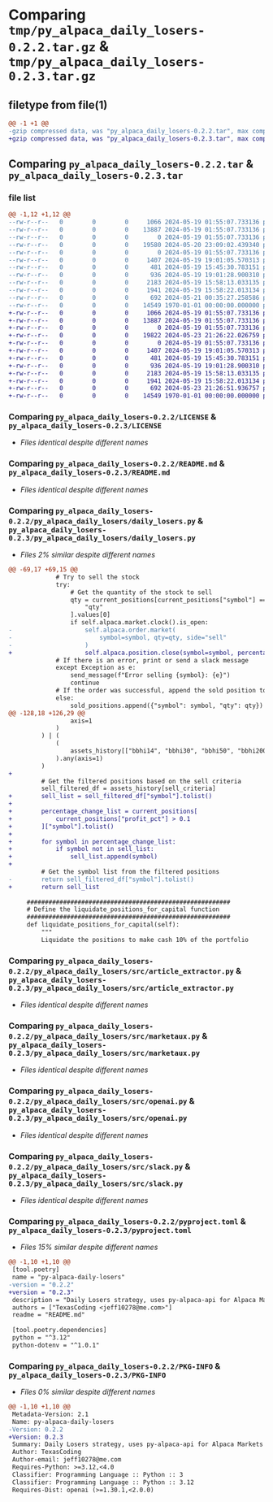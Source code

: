 # Comparing `tmp/py_alpaca_daily_losers-0.2.2.tar.gz` & `tmp/py_alpaca_daily_losers-0.2.3.tar.gz`

## filetype from file(1)

```diff
@@ -1 +1 @@
-gzip compressed data, was "py_alpaca_daily_losers-0.2.2.tar", max compression
+gzip compressed data, was "py_alpaca_daily_losers-0.2.3.tar", max compression
```

## Comparing `py_alpaca_daily_losers-0.2.2.tar` & `py_alpaca_daily_losers-0.2.3.tar`

### file list

```diff
@@ -1,12 +1,12 @@
--rw-r--r--   0        0        0     1066 2024-05-19 01:55:07.733136 py_alpaca_daily_losers-0.2.2/LICENSE
--rw-r--r--   0        0        0    13887 2024-05-19 01:55:07.733136 py_alpaca_daily_losers-0.2.2/README.md
--rw-r--r--   0        0        0        0 2024-05-19 01:55:07.733136 py_alpaca_daily_losers-0.2.2/py_alpaca_daily_losers/__init__.py
--rw-r--r--   0        0        0    19580 2024-05-20 23:09:02.439340 py_alpaca_daily_losers-0.2.2/py_alpaca_daily_losers/daily_losers.py
--rw-r--r--   0        0        0        0 2024-05-19 01:55:07.733136 py_alpaca_daily_losers-0.2.2/py_alpaca_daily_losers/src/__init__.py
--rw-r--r--   0        0        0     1407 2024-05-19 19:01:05.570313 py_alpaca_daily_losers-0.2.2/py_alpaca_daily_losers/src/article_extractor.py
--rw-r--r--   0        0        0      481 2024-05-19 15:45:30.783151 py_alpaca_daily_losers-0.2.2/py_alpaca_daily_losers/src/global_fuctions.py
--rw-r--r--   0        0        0      936 2024-05-19 19:01:28.900310 py_alpaca_daily_losers-0.2.2/py_alpaca_daily_losers/src/marketaux.py
--rw-r--r--   0        0        0     2183 2024-05-19 15:58:13.033135 py_alpaca_daily_losers-0.2.2/py_alpaca_daily_losers/src/openai.py
--rw-r--r--   0        0        0     1941 2024-05-19 15:58:22.013134 py_alpaca_daily_losers-0.2.2/py_alpaca_daily_losers/src/slack.py
--rw-r--r--   0        0        0      692 2024-05-21 00:35:27.258586 py_alpaca_daily_losers-0.2.2/pyproject.toml
--rw-r--r--   0        0        0    14549 1970-01-01 00:00:00.000000 py_alpaca_daily_losers-0.2.2/PKG-INFO
+-rw-r--r--   0        0        0     1066 2024-05-19 01:55:07.733136 py_alpaca_daily_losers-0.2.3/LICENSE
+-rw-r--r--   0        0        0    13887 2024-05-19 01:55:07.733136 py_alpaca_daily_losers-0.2.3/README.md
+-rw-r--r--   0        0        0        0 2024-05-19 01:55:07.733136 py_alpaca_daily_losers-0.2.3/py_alpaca_daily_losers/__init__.py
+-rw-r--r--   0        0        0    19822 2024-05-23 21:26:22.026759 py_alpaca_daily_losers-0.2.3/py_alpaca_daily_losers/daily_losers.py
+-rw-r--r--   0        0        0        0 2024-05-19 01:55:07.733136 py_alpaca_daily_losers-0.2.3/py_alpaca_daily_losers/src/__init__.py
+-rw-r--r--   0        0        0     1407 2024-05-19 19:01:05.570313 py_alpaca_daily_losers-0.2.3/py_alpaca_daily_losers/src/article_extractor.py
+-rw-r--r--   0        0        0      481 2024-05-19 15:45:30.783151 py_alpaca_daily_losers-0.2.3/py_alpaca_daily_losers/src/global_fuctions.py
+-rw-r--r--   0        0        0      936 2024-05-19 19:01:28.900310 py_alpaca_daily_losers-0.2.3/py_alpaca_daily_losers/src/marketaux.py
+-rw-r--r--   0        0        0     2183 2024-05-19 15:58:13.033135 py_alpaca_daily_losers-0.2.3/py_alpaca_daily_losers/src/openai.py
+-rw-r--r--   0        0        0     1941 2024-05-19 15:58:22.013134 py_alpaca_daily_losers-0.2.3/py_alpaca_daily_losers/src/slack.py
+-rw-r--r--   0        0        0      692 2024-05-23 21:26:51.936757 py_alpaca_daily_losers-0.2.3/pyproject.toml
+-rw-r--r--   0        0        0    14549 1970-01-01 00:00:00.000000 py_alpaca_daily_losers-0.2.3/PKG-INFO
```

### Comparing `py_alpaca_daily_losers-0.2.2/LICENSE` & `py_alpaca_daily_losers-0.2.3/LICENSE`

 * *Files identical despite different names*

### Comparing `py_alpaca_daily_losers-0.2.2/README.md` & `py_alpaca_daily_losers-0.2.3/README.md`

 * *Files identical despite different names*

### Comparing `py_alpaca_daily_losers-0.2.2/py_alpaca_daily_losers/daily_losers.py` & `py_alpaca_daily_losers-0.2.3/py_alpaca_daily_losers/daily_losers.py`

 * *Files 2% similar despite different names*

```diff
@@ -69,17 +69,15 @@
             # Try to sell the stock
             try:
                 # Get the quantity of the stock to sell
                 qty = current_positions[current_positions["symbol"] == symbol][
                     "qty"
                 ].values[0]
                 if self.alpaca.market.clock().is_open:
-                    self.alpaca.order.market(
-                        symbol=symbol, qty=qty, side="sell"
-                    )
+                    self.alpaca.position.close(symbol=symbol, percentage=100)
             # If there is an error, print or send a slack message
             except Exception as e:
                 send_message(f"Error selling {symbol}: {e}")
                 continue
             # If the order was successful, append the sold position to the sold_positions list
             else:
                 sold_positions.append({"symbol": symbol, "qty": qty})
@@ -128,18 +126,29 @@
                 axis=1
             )
         ) | (
             (
                 assets_history[["bbhi14", "bbhi30", "bbhi50", "bbhi200"]] == 1
             ).any(axis=1)
         )
+
         # Get the filtered positions based on the sell criteria
         sell_filtered_df = assets_history[sell_criteria]
+        sell_list = sell_filtered_df["symbol"].tolist()
+
+        percentage_change_list = current_positions[
+            current_positions["profit_pct"] > 0.1
+        ]["symbol"].tolist()
+
+        for symbol in percentage_change_list:
+            if symbol not in sell_list:
+                sell_list.append(symbol)
+
         # Get the symbol list from the filtered positions
-        return sell_filtered_df["symbol"].tolist()
+        return sell_list
 
     ########################################################
     # Define the liquidate_positions_for_capital function
     ########################################################
     def liquidate_positions_for_capital(self):
         """
         Liquidate the positions to make cash 10% of the portfolio
```

### Comparing `py_alpaca_daily_losers-0.2.2/py_alpaca_daily_losers/src/article_extractor.py` & `py_alpaca_daily_losers-0.2.3/py_alpaca_daily_losers/src/article_extractor.py`

 * *Files identical despite different names*

### Comparing `py_alpaca_daily_losers-0.2.2/py_alpaca_daily_losers/src/marketaux.py` & `py_alpaca_daily_losers-0.2.3/py_alpaca_daily_losers/src/marketaux.py`

 * *Files identical despite different names*

### Comparing `py_alpaca_daily_losers-0.2.2/py_alpaca_daily_losers/src/openai.py` & `py_alpaca_daily_losers-0.2.3/py_alpaca_daily_losers/src/openai.py`

 * *Files identical despite different names*

### Comparing `py_alpaca_daily_losers-0.2.2/py_alpaca_daily_losers/src/slack.py` & `py_alpaca_daily_losers-0.2.3/py_alpaca_daily_losers/src/slack.py`

 * *Files identical despite different names*

### Comparing `py_alpaca_daily_losers-0.2.2/pyproject.toml` & `py_alpaca_daily_losers-0.2.3/pyproject.toml`

 * *Files 15% similar despite different names*

```diff
@@ -1,10 +1,10 @@
 [tool.poetry]
 name = "py-alpaca-daily-losers"
-version = "0.2.2"
+version = "0.2.3"
 description = "Daily Losers strategy, uses py-alpaca-api for Alpaca Markets integration."
 authors = ["TexasCoding <jeff10278@me.com>"]
 readme = "README.md"
 
 [tool.poetry.dependencies]
 python = "^3.12"
 python-dotenv = "^1.0.1"
```

### Comparing `py_alpaca_daily_losers-0.2.2/PKG-INFO` & `py_alpaca_daily_losers-0.2.3/PKG-INFO`

 * *Files 0% similar despite different names*

```diff
@@ -1,10 +1,10 @@
 Metadata-Version: 2.1
 Name: py-alpaca-daily-losers
-Version: 0.2.2
+Version: 0.2.3
 Summary: Daily Losers strategy, uses py-alpaca-api for Alpaca Markets integration.
 Author: TexasCoding
 Author-email: jeff10278@me.com
 Requires-Python: >=3.12,<4.0
 Classifier: Programming Language :: Python :: 3
 Classifier: Programming Language :: Python :: 3.12
 Requires-Dist: openai (>=1.30.1,<2.0.0)
```

